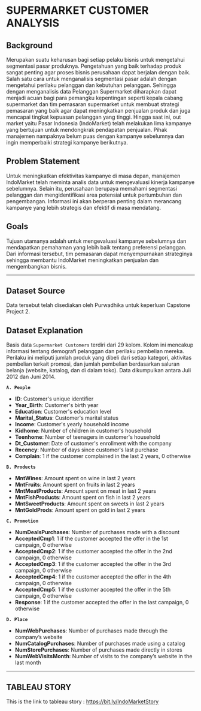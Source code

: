 # SUPERMARKET CUSTOMER ANALYSIS

## **Background**
Merupakan suatu keharusan bagi setiap pelaku bisnis untuk mengetahui segmentasi pasar produknya. Pengetahuan yang baik terhadap produk sangat penting agar proses bisnis perusahaan dapat berjalan dengan baik. Salah satu cara untuk menganalisis segmentasi pasar adalah dengan mengetahui perilaku pelanggan dan kebutuhan pelanggan. Sehingga dengan menganalisis data Pelanggan Supermarket diharapkan dapat menjadi acuan bagi para pemangku kepentingan seperti kepala cabang supermarket dan tim pemasaran supermarket untuk membuat strategi pemasaran yang baik agar dapat meningkatkan penjualan produk dan juga mencapai tingkat kepuasan pelanggan yang tinggi. Hingga saat ini, out market yaitu Pasar Indonesia (IndoMarket) telah melakukan lima kampanye yang bertujuan untuk mendongkrak pendapatan penjualan. Pihak manajemen nampaknya belum puas dengan kampanye sebelumnya dan ingin memperbaiki strategi kampanye berikutnya.

## **Problem Statement**
Untuk meningkatkan efektivitas kampanye di masa depan, manajemen IndoMarket telah meminta analis data untuk mengevaluasi kinerja kampanye sebelumnya. Selain itu, perusahaan berupaya memahami segmentasi pelanggan dan mengidentifikasi area potensial untuk pertumbuhan dan pengembangan. Informasi ini akan berperan penting dalam merancang kampanye yang lebih strategis dan efektif di masa mendatang.

## **Goals**
Tujuan utamanya adalah untuk mengevaluasi kampanye sebelumnya dan mendapatkan pemahaman yang lebih baik tentang preferensi pelanggan. Dari informasi tersebut, tim pemasaran dapat menyempurnakan strateginya sehingga membantu IndoMarket meningkatkan penjualan dan mengembangkan bisnis.

------------------------------------------------------------------------------------
## **Dataset Source**
Data tersebut telah disediakan oleh Purwadhika untuk keperluan Capstone Project 2. 

## **Dataset Explanation**
Basis data `Supermarket Customers` terdiri dari 29 kolom. Kolom ini mencakup informasi tentang demografi pelanggan dan perilaku pembelian mereka. Perilaku ini meliputi jumlah produk yang dibeli dari setiap kategori, aktivitas pembelian terkait promosi, dan jumlah pembelian berdasarkan saluran belanja (website, katalog, dan di dalam toko). Data dikumpulkan antara Juli 2012 dan Juni 2014.

**`A. People`**
*	**ID**: Customer's unique identifier
*	**Year_Birth**: Customer's birth year
*	**Education**: Customer's education level
*	**Marital_Status**: Customer's marital status
*	**Income**: Customer's yearly household income
*	**Kidhome**: Number of children in customer's household
*	**Teenhome**: Number of teenagers in customer's household
*	**Dt_Customer**: Date of customer's enrollment with the company
*	**Recency**: Number of days since customer's last purchase
*	**Complain**: 1 if the customer complained in the last 2 years, 0 otherwise

**`B. Products`**
*	**MntWines**: Amount spent on wine in last 2 years
*	**MntFruits**: Amount spent on fruits in last 2 years
*	**MntMeatProducts**: Amount spent on meat in last 2 years
*	**MntFishProducts**: Amount spent on fish in last 2 years
*	**MntSweetProducts**: Amount spent on sweets in last 2 years
*	**MntGoldProds**: Amount spent on gold in last 2 years

**`C. Promotion`**
*	**NumDealsPurchases**: Number of purchases made with a discount
*	**AcceptedCmp1**: 1 if the customer accepted the offer in the 1st campaign, 0 otherwise
*	**AcceptedCmp2**: 1 if the customer accepted the offer in the 2nd campaign, 0 otherwise
*	**AcceptedCmp3**: 1 if the customer accepted the offer in the 3rd campaign, 0 otherwise
*	**AcceptedCmp4**: 1 if the customer accepted the offer in the 4th campaign, 0 otherwise
*	**AcceptedCmp5**: 1 if the customer accepted the offer in the 5th campaign, 0 otherwise
*	**Response**: 1 if the customer accepted the offer in the last campaign, 0 otherwise

**`D. Place`**
*	**NumWebPurchases**: Number of purchases made through the company’s website
*	**NumCatalogPurchases**: Number of purchases made using a catalog
*	**NumStorePurchases**: Number of purchases made directly in stores
*	**NumWebVisitsMonth**: Number of visits to the company’s website in the last month

--------------------------------------------------------------------------------------

## **TABLEAU STORY**
This is the link to tableau story : https://bit.ly/IndoMarketStory
